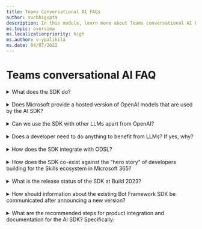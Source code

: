 ```yaml
---
title: Teams Conversational AI FAQs
author: surbhigupta
description: In this module, learn more about Teams conversational AI Frequently Asked Questions.
ms.topic: overview
ms.localizationpriority: high
ms.author: v-ypalikila
ms.date: 04/07/2022
---
```


# Teams conversational AI FAQ

<details>
<summary>What does the SDK do?</summary>

Teams Conversational AI SDK provides abstractions for developers to build robust applications that utilize OpenAI LLMs.

</details>
<br>

<details>
<summary>Does Microsoft provide a hosted version of OpenAI models that are used by the AI SDK?</summary>
No, developers bring their own LLMs – hosted in Azure OpenAI, or elsewhere.

</details>
<br>

<details>
<summary>Can we use the SDK with other LLMs apart from OpenAI?</summary>

Yes, it's possible to use the SDK with other LLMs.

</details>
<br>

<details>
<summary>Does a developer need to do anything to benefit from LLMs? If yes, why?</summary>

Yes, the SDK provides abstractions to simplify utilization of LLMs in conversational applications. However, developers must tweak the prompts, topic filters, and actions depending upon their scenarios.

</details>
<br>

<details>
<summary> How does the SDK integrate with ODSL? </summary>

The two are independent.

</details>
<br>

<details>
<summary> How does the SDK co-exist against the “hero story” of developers building for the Skills ecosystem in Microsoft 365?</summary>

The SDK story is targeted at Pro Devs and separate from the hero-story around Skills ecosystem in Microsoft 365.

</details>
<br>

<details>
<summary>  What is the release status of the SDK at Build 2023?</summary>

The SDK is available in public preview at Build 2023.

</details>
<br>

<details>
<summary> How should information about the existing Bot Framework SDK be communicated after announcing a new version? </summary>

The new SDK works alongside the existing Bot Framework SDK and isn't a replacement.

</details>
<br>

<details>
<summary> What are the recommended steps for product integration and documentation for the AI SDK? Specifically: </summary>

<details><summary> For TTK, is adding a sample using the AI SDK to the samples gallery a good approach? </summary>

We should have a starter for TTK for AI SDK.

</details>

<details>
<summary> What documentation updates should be made for the AI SDK? </summary>

The doc updates are in progress.

</details>

</details>
